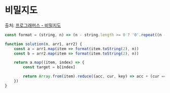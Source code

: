 # 비밀지도

출처: [프로그래머스 - 비밀지도](https://programmers.co.kr/learn/courses/30/lessons/17681)

```javascript
const format = (string, n) => (n - string.length >= 0 ? '0'.repeat((n - string.length)) : '') + string

function solution(n, arr1, arr2) {
    const a = arr1.map(item => format(item.toString(2), n))
    const b = arr2.map(item => format(item.toString(2), n))

    return a.map((item, index) => {
        const target = b[index]

        return Array.from(item).reduce((acc, cur, key) => acc + (cur === '1' || target[key] === '1' ? '#' : ' '), '')
    })
}
```
